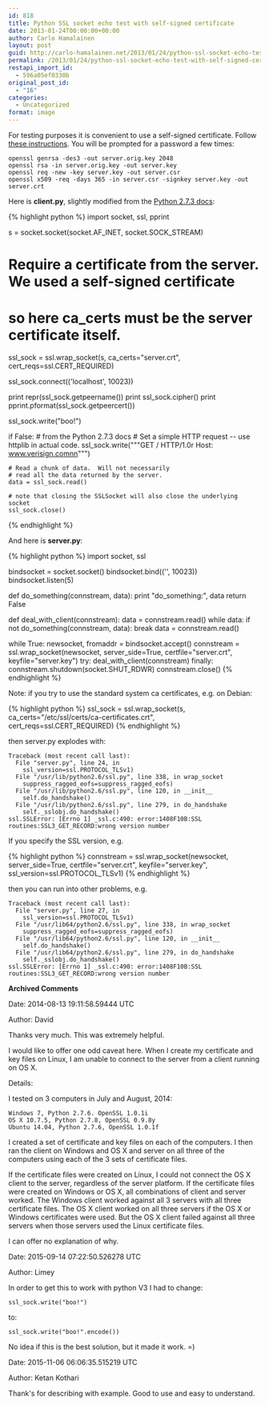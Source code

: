 ```yaml
---
id: 818
title: Python SSL socket echo test with self-signed certificate
date: 2013-01-24T00:00:00+00:00
author: Carlo Hamalainen
layout: post
guid: http://carlo-hamalainen.net/2013/01/24/python-ssl-socket-echo-test-with-self-signed-certificate/
permalink: /2013/01/24/python-ssl-socket-echo-test-with-self-signed-certificate/
restapi_import_id:
  - 596a05ef0330b
original_post_id:
  - "16"
categories:
  - Uncategorized
format: image
---
```

For testing purposes it is convenient to use a self-signed certificate. Follow [these instructions](https://devcenter.heroku.com/articles/ssl-certificate-self). You will be prompted for a password a few times: 

```
openssl genrsa -des3 -out server.orig.key 2048
openssl rsa -in server.orig.key -out server.key
openssl req -new -key server.key -out server.csr
openssl x509 -req -days 365 -in server.csr -signkey server.key -out server.crt
```

Here is  **client.py**, slightly modified from the [Python 2.7.3 docs](http://docs.python.org/2/library/ssl.html): 

{% highlight python %}
import socket, ssl, pprint

s = socket.socket(socket.AF_INET, socket.SOCK_STREAM)

# Require a certificate from the server. We used a self-signed certificate
# so here ca_certs must be the server certificate itself.
ssl_sock = ssl.wrap_socket(s,
                           ca_certs="server.crt",
                           cert_reqs=ssl.CERT_REQUIRED)

ssl_sock.connect(('localhost', 10023))

print repr(ssl_sock.getpeername())
print ssl_sock.cipher()
print pprint.pformat(ssl_sock.getpeercert())

ssl_sock.write("boo!")

if False: # from the Python 2.7.3 docs
    # Set a simple HTTP request -- use httplib in actual code.
    ssl_sock.write("""GET / HTTP/1.0r
    Host: www.verisign.comnn""")

    # Read a chunk of data.  Will not necessarily
    # read all the data returned by the server.
    data = ssl_sock.read()

    # note that closing the SSLSocket will also close the underlying socket
    ssl_sock.close()
{% endhighlight %}

And here is  **server.py**: 

{% highlight python %}
import socket, ssl

bindsocket = socket.socket()
bindsocket.bind(('', 10023))
bindsocket.listen(5)

def do_something(connstream, data):
    print "do_something:", data
    return False

def deal_with_client(connstream):
    data = connstream.read()
    while data:
        if not do_something(connstream, data):
            break
        data = connstream.read()

while True:
    newsocket, fromaddr = bindsocket.accept()
    connstream = ssl.wrap_socket(newsocket,
                                 server_side=True,
                                 certfile="server.crt",
                                 keyfile="server.key")
    try:
        deal_with_client(connstream)
    finally:
        connstream.shutdown(socket.SHUT_RDWR)
        connstream.close()
{% endhighlight %}

Note: if you try to use the standard system ca certificates, e.g. on Debian: 

{% highlight python %}
ssl_sock = ssl.wrap_socket(s,
                           ca_certs="/etc/ssl/certs/ca-certificates.crt",
                           cert_reqs=ssl.CERT_REQUIRED)
{% endhighlight %}

then server.py explodes with: 

```
Traceback (most recent call last):
  File "server.py", line 24, in 
    ssl_version=ssl.PROTOCOL_TLSv1)
  File "/usr/lib/python2.6/ssl.py", line 338, in wrap_socket
    suppress_ragged_eofs=suppress_ragged_eofs)
  File "/usr/lib/python2.6/ssl.py", line 120, in __init__
    self.do_handshake()
  File "/usr/lib/python2.6/ssl.py", line 279, in do_handshake
    self._sslobj.do_handshake()
ssl.SSLError: [Errno 1] _ssl.c:490: error:1408F10B:SSL routines:SSL3_GET_RECORD:wrong version number
```

If you specify the SSL version, e.g. 

{% highlight python %}
connstream = ssl.wrap_socket(newsocket,
                                 server_side=True,
                                 certfile="server.crt",
                                 keyfile="server.key",
                                 ssl_version=ssl.PROTOCOL_TLSv1)
{% endhighlight %}

then you can run into other problems, e.g.

```
Traceback (most recent call last):
  File "server.py", line 27, in 
    ssl_version=ssl.PROTOCOL_TLSv1)
  File "/usr/lib64/python2.6/ssl.py", line 338, in wrap_socket
    suppress_ragged_eofs=suppress_ragged_eofs)
  File "/usr/lib64/python2.6/ssl.py", line 120, in __init__
    self.do_handshake()
  File "/usr/lib64/python2.6/ssl.py", line 279, in do_handshake
    self._sslobj.do_handshake()
ssl.SSLError: [Errno 1] _ssl.c:490: error:1408F10B:SSL routines:SSL3_GET_RECORD:wrong version number
```

**Archived Comments**

Date: 2014-08-13 19:11:58.59444 UTC

Author: David

Thanks very much. This was extremely helpful.

I would like to offer one odd caveat here. When I create my certificate and key files on Linux, I am unable to connect to the server from a client running on OS X.

Details:

I tested on 3 computers in July and August, 2014:

    Windows 7, Python 2.7.6. OpenSSL 1.0.1i  
    OS X 10.7.5, Python 2.7.8, OpenSSL 0.9.8y  
    Ubuntu 14.04, Python 2.7.6, OpenSSL 1.0.1f

I created a set of certificate and key files on each of the computers. I then ran the client on Windows and OS X and server on all three of the computers using each of the 3 sets of certificate files.

If the certificate files were created on Linux, I could not connect the OS X client to the server, regardless of the server platform. If the certificate files were created on Windows or OS X, all combinations of client and server worked. The Windows client worked against all 3 servers with all three certificate files. The OS X client worked on all three servers if the OS X or Windows certificates were used. But the OS X client failed against all three servers when those servers used the Linux certificate files.

I can offer no explanation of why.

Date: 2015-09-14 07:22:50.526278 UTC

Author: Limey

In order to get this to work with python V3 I had to change:

    ssl_sock.write("boo!")

to:

    ssl_sock.write("boo!".encode())

No idea if this is the best solution, but it made it work. =)

Date: 2015-11-06 06:06:35.515219 UTC

Author: Ketan Kothari

Thank's for describing with example. Good to use and easy to understand.
